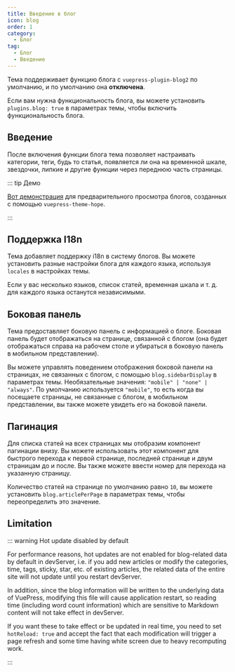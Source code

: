 ```yaml
---
title: Введение в блог
icon: blog
order: 1
category:
  - Блог
tag:
  - Блог
  - Введение
---
```


Тема поддерживает функцию блога с `vuepress-plugin-blog2` по умолчанию, и по умолчанию она **отключена**.

Если вам нужна функциональность блога, вы можете установить `plugins.blog: true` в параметрах темы, чтобы включить функциональность блога.

<!-- more -->

## Введение

После включения функции блога тема позволяет настраивать категории, теги, будь то статья, появляется ли она на временной шкале, звездочки, липкие и другие функции через переднюю часть страницы.

::: tip Демо

[Вот демонстрация](https://mrhope.site/en/) для предварительного просмотра блогов, созданных с помощью `vuepress-theme-hope`.

:::

## Поддержка I18n

Тема добавляет поддержку i18n в систему блогов. Вы можете установить разные настройки блога для каждого языка, используя `locales` в настройках темы.

Если у вас несколько языков, список статей, временная шкала и т. д. для каждого языка останутся независимыми.

## Боковая панель

Тема предоставляет боковую панель с информацией о блоге. Боковая панель будет отображаться на странице, связанной с блогом (она будет отображаться справа на рабочем столе и убираться в боковую панель в мобильном представлении).

Вы можете управлять поведением отображения боковой панели на страницах, не связанных с блогом, с помощью `blog.sidebarDisplay` в параметрах темы. Необязательные значения: `"mobile" | "none" | "always"`. По умолчанию используется `"mobile"`, то есть когда вы посещаете страницы, не связанные с блогом, в мобильном представлении, вы также можете увидеть его на боковой панели.

## Пагинация

Для списка статей на всех страницах мы отобразим компонент пагинации внизу. Вы можете использовать этот компонент для быстрого перехода к первой странице, последней странице и двум страницам до и после. Вы также можете ввести номер для перехода на указанную страницу.

Количество статей на странице по умолчанию равно `10`, вы можете установить `blog.articlePerPage` в параметрах темы, чтобы переопределить это значение.

## Limitation

::: warning Hot update disabled by default

For performance reasons, hot updates are not enabled for blog-related data by default in devServer, i.e. if you add new articles or modify the categories, time, tags, sticky, star, etc. of existing articles, the related data of the entire site will not update until you restart devServer.

In addition, since the blog information will be written to the underlying data of VuePress, modifying this file will cause application restart, so reading time (including word count information) which are sensitive to Markdown content will not take effect in devServer.

If you want these to take effect or be updated in real time, you need to set `hotReload: true` and accept the fact that each modification will trigger a page refresh and some time having white screen due to heavy recomputing work.

:::
